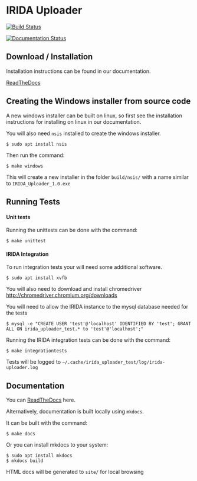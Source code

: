 IRIDA Uploader
==============

[![Build Status](https://travis-ci.org/phac-nml/irida-uploader.svg?branch=development)](https://travis-ci.org/phac-nml/irida-uploader)

[![Documentation Status](https://readthedocs.org/projects/irida-uploader/badge/?version=latest)](https://irida-uploader.readthedocs.io/en/latest/?badge=latest)

Download / Installation
--------------------

Installation instructions can be found in our documentation.

[ReadTheDocs](https://irida-uploader.readthedocs.io/en/latest/)

Creating the Windows installer from source code
------------------------------

A new windows installer can be built on linux, so first see the installation instructions for installing on linux in our documentation.

You will also need `nsis` installed to create the windows installer.

    $ sudo apt install nsis

Then run the command:

    $ make windows
    
This will create a new installer in the folder `build/nsis/` with a name similar to `IRIDA_Uploader_1.0.exe`

Running Tests
-------------

#### Unit tests

Running the unittests can be done with the command:

    $ make unittest

#### IRIDA Integration

To run integration tests your will need some additional software.

    $ sudo apt install xvfb

You will also need to download and install chromedriver http://chromedriver.chromium.org/downloads

You will need to allow the IRIDA instance to the mysql database needed for the tests

    $ mysql -e "CREATE USER 'test'@'localhost' IDENTIFIED BY 'test'; GRANT ALL ON irida_uploader_test.* to 'test'@'localhost';"

Running the IRIDA integration tests can be done with the command:

    $ make integrationtests

Tests will be logged to `~/.cache/irida_uploader_test/log/irida-uploader.log`

Documentation
------------------------------
You can [ReadTheDocs](https://irida-uploader.readthedocs.io/en/latest/) here.

Alternatively, documentation is built locally using `mkdocs`. 

It can be built with the command:

    $ make docs

Or you can install mkdocs to your system:

    $ sudo apt install mkdocs
    $ mkdocs build

HTML docs will be generated to `site/` for local browsing
